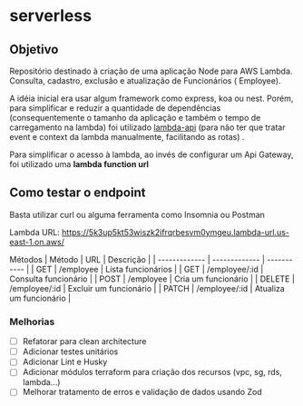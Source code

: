 # serverless

## Objetivo
Repositório destinado à criação de uma aplicação Node para AWS Lambda. 
Consulta, cadastro, exclusão e atualização de Funcionários ( Employee). 

A idéia inicial era usar algum framework como express, koa ou nest. Porém, para simplificar e reduzir
a quantidade de dependências (consequentemente o tamanho da aplicação e também o tempo de carregamento na lambda) 
foi utilizado  [lambda-api](https://github.com/jeremydaly/lambda-api) 
(para não ter que tratar event e context da lambda manualmente, facilitando as rotas) .

Para simplificar o acesso à lambda, ao invés de configurar um Api Gateway, foi utilizado uma **lambda function url**

## Como testar o endpoint
Basta utilizar curl ou alguma ferramenta como Insomnia ou Postman

Lambda URL: https://5k3up5kt53wiszk2ifrqrbesvm0ymgeu.lambda-url.us-east-1.on.aws/<br>

Métodos
| Método        | URL                | Descrição                     |
| ------------- | -------------      | -----------                   |
| GET           | /employee          | Lista funcionários            |
| GET           | /employee/:id      | Consulta funcionário          |
| POST          | /employee          | Cria um funcionário           |
| DELETE        | /employee/:id      | Excluir um funcionário        |
| PATCH         | /employee/:id      | Atualiza um funcionário       |


### Melhorias 

- [ ] Refatorar para clean architecture
- [ ] Adicionar testes unitários
- [ ] Adicionar Lint e Husky
- [ ] Adicionar módulos terraform para criação dos recursos (vpc, sg, rds, lambda...)
- [ ] Melhorar tratamento de erros e validação de dados usando Zod
